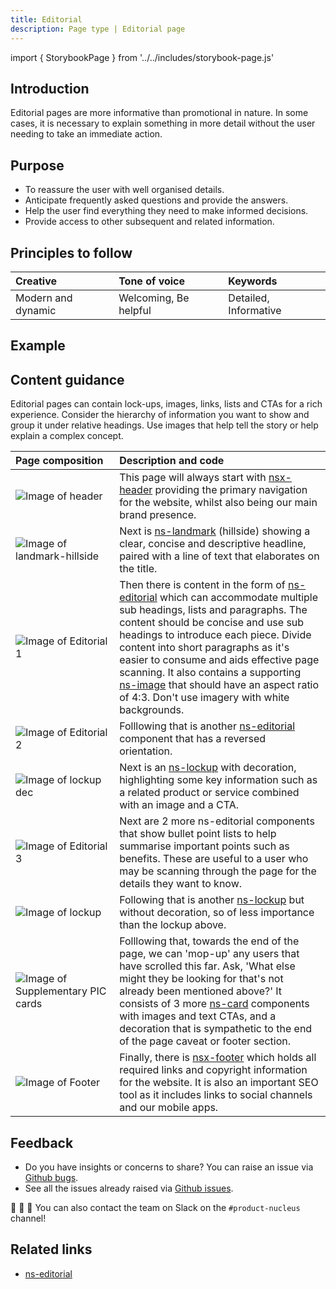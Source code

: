 ```yaml
---
title: Editorial
description: Page type | Editorial page
---
```


import { StorybookPage } from '../../includes/storybook-page.js'

## Introduction

Editorial pages are more informative than promotional in nature. In some cases, it is necessary to explain something in more detail without the user needing to take an immediate action.

## Purpose

* To reassure the user with well organised details.
* Anticipate frequently asked questions and provide the answers.
* Help the user find everything they need to make informed decisions.
* Provide access to other subsequent and related information.

## Principles to follow

| Creative | Tone of voice | Keywords |
| :--- | :--- | :--- |
| Modern and dynamic | Welcoming, Be helpful | Detailed, Informative |

## Example

<StorybookPage story="examples-page-types--editorial"></StorybookPage>

## Content guidance

Editorial pages can contain lock-ups, images, links, lists and CTAs for a rich experience. Consider the hierarchy of information you want to show and group it under relative headings. Use images that help tell the story or help explain a complex concept.

| Page&nbsp;composition | Description and code |
| :--- | :--- |
| ![Image of header](https://user-images.githubusercontent.com/78355810/121555708-250d1f00-ca0b-11eb-86b9-df4a65ccfb60.png) | This page will always start with [nsx-header](/components/nsx-header.md) providing the primary navigation for the website, whilst also being our main brand presence. |
| ![Image of landmark-hillside](https://user-images.githubusercontent.com/78355810/124106145-d972f180-da5b-11eb-8acf-c72850d9c665.png) | Next is [ns-landmark](/components/ns-landmark.md) (hillside) showing a clear, concise and descriptive headline, paired with a line of text that elaborates on the title. |
| ![Image of Editorial 1](https://user-images.githubusercontent.com/78355810/124105596-46d25280-da5b-11eb-8f4b-4aa88b4de26a.png) | Then there is content in the form of [ns-editorial](/components/ns-editorial.md) which can accommodate multiple sub headings, lists and paragraphs. The content should be concise and use sub headings to introduce each piece. Divide content into short paragraphs as it's easier to consume and aids effective page scanning. It also contains a supporting [ns-image](/components/nsx-footer.md) that should have an aspect ratio of 4:3. Don't use imagery with white backgrounds. |
| ![Image of Editorial 2](https://user-images.githubusercontent.com/78355810/124105682-5fdb0380-da5b-11eb-994e-6274f626f816.png) | Folllowing that is another [ns-editorial](/components/ns-editorial.md) component that has a reversed orientation. |
| ![Image of lockup dec](https://user-images.githubusercontent.com/78355810/124105862-8ef17500-da5b-11eb-8a3f-4e4a8b42ebd7.png) | Next is an [ns-lockup](/components/ns-lockup.md) with decoration, highlighting some key information such as a related product or service combined with an image and a CTA. |
| ![Image of Editorial 3](https://user-images.githubusercontent.com/78355810/124105776-78e3b480-da5b-11eb-8ec8-daca2c4cae6c.png) | Next are 2 more ns-editorial components that show bullet point lists to help summarise important points such as benefits. These are useful to a user who may be scanning through the page for the details they want to know. |
| ![Image of lockup](https://user-images.githubusercontent.com/78355810/124105951-a4ff3580-da5b-11eb-83c8-2edd3e5b0348.png) | Following that is another [ns-lockup](/components/ns-lockup.md) but without decoration, so of less importance than the lockup above. |
| ![Image of Supplementary PIC cards](https://user-images.githubusercontent.com/78355810/124106004-b8aa9c00-da5b-11eb-8839-890c4db4de2e.png) | Folllowing that, towards the end of the page, we can 'mop-up' any users that have scrolled this far. Ask, 'What else might they be looking for that's not already been mentioned above?' It consists of 3 more [ns-card](/components/ns-card.md) components with images and text CTAs, and a decoration that is sympathetic to the end of the page caveat or footer section. |
| ![Image of Footer](https://user-images.githubusercontent.com/78355810/121567323-57704980-ca16-11eb-9951-598055b9808c.png) | Finally, there is [nsx-footer](/components/nsx-footer.md) which holds all required links and copyright information for the website. It is also an important SEO tool as it includes links to social channels and our mobile apps. |

## Feedback

* Do you have insights or concerns to share? You can raise an issue via [Github bugs](https://github.com/ConnectedHomes/nucleus/issues/new?assignees=&labels=Bug&template=a--bug-report.md&title=[bug]%20[page-type-editorial]).
* See all the issues already raised via [Github issues](https://github.com/connectedHomes/nucleus/issues?utf8=%E2%9C%93&q=is%3Aopen+is%3Aissue+label%3ABug+[page-type-editorial]).

💩 🎉 🦄 You can also contact the team on Slack on the `#product-nucleus` channel!

## Related links

* [ns-editorial](components/ns-editorial.md)